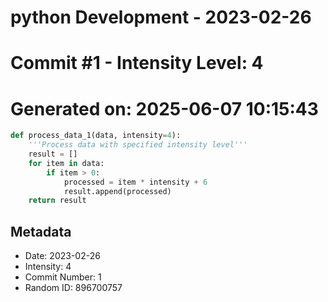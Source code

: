 ﻿# python Development - 2023-02-26
# Commit #1 - Intensity Level: 4
# Generated on: 2025-06-07 10:15:43
```python
def process_data_1(data, intensity=4):
    '''Process data with specified intensity level'''
    result = []
    for item in data:
        if item > 0:
            processed = item * intensity + 6
            result.append(processed)
    return result
```
## Metadata
- Date: 2023-02-26
- Intensity: 4
- Commit Number: 1
- Random ID: 896700757
